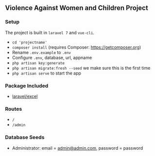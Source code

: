 ## Violence Against Women and Children Project

### Setup

The project is built in `laravel 7` and `vue-cli`.

-   `cd 'projectname'`
-   `composer install` (requires Composer: https://getcomposer.org)
-   Rename `.env.example` to `.env`
-   Configure `.env`, database, url, appname
-   `php artisan key:generate`
-   `php artisan migrate:fresh --seed` we make sure this is the first time
-   `php artisan serve` to start the app

### Package Included

-   [laravel/excel](https://github.com/Maatwebsite/Laravel-Excel)

### Routes

-   `/`
-   `/admin`

### Database Seeds

-   Administrator: email = admin@admin.com, password = password
